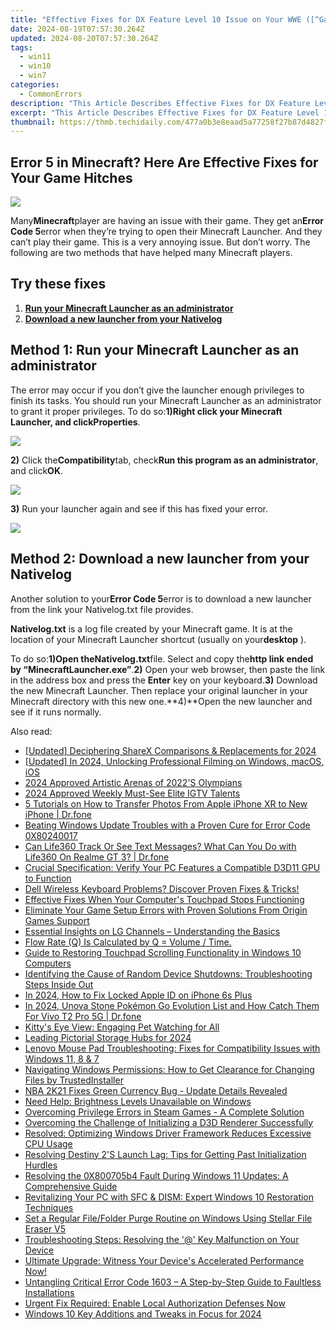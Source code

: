 ```yaml
---
title: "Effective Fixes for DX Feature Level 10 Issue on Your WWE ([^Game](https://www.example-game-link.com)) 2K Battl"
date: 2024-08-19T07:57:30.264Z
updated: 2024-08-20T07:57:30.264Z
tags:
  - win11
  - win10
  - win7
categories:
  - CommonErrors
description: "This Article Describes Effective Fixes for DX Feature Level 10 Issue on Your WWE ([^Game](https://www.example-game-link.com)) 2K Battl"
excerpt: "This Article Describes Effective Fixes for DX Feature Level 10 Issue on Your WWE ([^Game](https://www.example-game-link.com)) 2K Battl"
thumbnail: https://thmb.techidaily.com/477a0b3e8eaad5a77258f27b87d4827ff92a53251f6cf584b61b0ab39b309f07.jpg
---
```


## Error 5 in Minecraft? Here Are Effective Fixes for Your Game Hitches

![](https://images.drivereasy.com/wp-content/uploads/2018/03/img_5ab32f94122dc.png)

Many**Minecraft**player are having an issue with their game. They get an**Error Code 5**error when they’re trying to open their Minecraft Launcher. And they can’t play their game. This is a very annoying issue. But don’t worry. The following are two methods that have helped many Minecraft players.

## Try these fixes

1. [**Run your Minecraft Launcher as an administrator**](https://tools.techidaily.com/drivereasy/download/)
2. [**Download a new launcher from your Nativelog**](https://tools.techidaily.com/drivereasy/download/)

## Method 1: Run your Minecraft Launcher as an administrator

The error may occur if you don’t give the launcher enough privileges to finish its tasks. You should run your Minecraft Launcher as an administrator to grant it proper privileges. To do so:**1)**Right click your Minecraft Launcher, and click**Properties**.

![](https://images.drivereasy.com/wp-content/uploads/2018/03/img_5ab3533defaa4.png)

**2)** Click the**Compatibility**tab, check**Run this program as an administrator**, and click**OK**.

![](https://images.drivereasy.com/wp-content/uploads/2018/03/img_5ab353990883c.png)

**3)** Run your launcher again and see if this has fixed your error.

<!-- affiliate ads begin -->
<a href="https://secure.2checkout.com/order/checkout.php?PRODS=4620778&QTY=1&AFFILIATE=108875&CART=1"><img src="https://secure.avangate.com/images/merchant/07dd4d5a72f5740ef0f035f201951476/728__90banner.jpg" border="0"></a>
<!-- affiliate ads end -->
## Method 2: Download a new launcher from your Nativelog

Another solution to your**Error Code 5**error is to download a new launcher from the link your Nativelog.txt file provides.

**Nativelog.txt** is a log file created by your Minecraft game. It is at the location of your Minecraft Launcher shortcut (usually on your**desktop** ).

To do so:**1)**Open the**Nativelog.txt**file. Select and copy the**http link ended by “MinecraftLauncher.exe”**.**2)** Open your web browser, then paste the link in the address box and press the **Enter** key on your keyboard.**3)** Download the new Minecraft Launcher. Then replace your original launcher in your Minecraft directory with this new one.**4)**Open the new launcher and see if it runs normally.

<ins class="adsbygoogle"
     style="display:block"
     data-ad-format="autorelaxed"
     data-ad-client="ca-pub-7571918770474297"
     data-ad-slot="1223367746"></ins>



<ins class="adsbygoogle"
     style="display:block"
     data-ad-client="ca-pub-7571918770474297"
     data-ad-slot="8358498916"
     data-ad-format="auto"
     data-full-width-responsive="true"></ins>

<span class="atpl-alsoreadstyle">Also read:</span>
<div><ul>
<li><a href="https://screen-activity-recording.techidaily.com/updated-deciphering-sharex-comparisons-and-replacements-for-2024/"><u>[Updated] Deciphering ShareX  Comparisons & Replacements for 2024</u></a></li>
<li><a href="https://video-screen-grab.techidaily.com/updated-in-2024-unlocking-professional-filming-on-windows-macos-ios/"><u>[Updated] In 2024, Unlocking Professional Filming on Windows, macOS, iOS</u></a></li>
<li><a href="https://extra-tips.techidaily.com/2024-approved-artistic-arenas-of-2022s-olympians/"><u>2024 Approved  Artistic Arenas of 2022'S Olympians</u></a></li>
<li><a href="https://instagram-clips.techidaily.com/2024-approved-weekly-must-see-elite-igtv-talents/"><u>2024 Approved  Weekly Must-See  Elite IGTV Talents</u></a></li>
<li><a href="https://iphone-transfer.techidaily.com/5-tutorials-on-how-to-transfer-photos-from-apple-iphone-xr-to-new-iphone-drfone-by-drfone-transfer-from-ios/"><u>5 Tutorials on How to Transfer Photos From Apple iPhone XR to New iPhone | Dr.fone</u></a></li>
<li><a href="https://win-howtos.techidaily.com/beating-windows-update-troubles-with-a-proven-cure-for-error-code-0x80240017/"><u>Beating Windows Update Troubles with a Proven Cure for Error Code 0X80240017</u></a></li>
<li><a href="https://fake-location.techidaily.com/can-life360-track-or-see-text-messages-what-can-you-do-with-life360-on-realme-gt-3-drfone-by-drfone-virtual-android/"><u>Can Life360 Track Or See Text Messages? What Can You Do with Life360 On Realme GT 3? | Dr.fone</u></a></li>
<li><a href="https://win-howtos.techidaily.com/crucial-specification-verify-your-pc-features-a-compatible-d3d11-gpu-to-function/"><u>Crucial Specification: Verify Your PC Features a Compatible D3D11 GPU to Function</u></a></li>
<li><a href="https://win-howtos.techidaily.com/1723208765679-dell-wireless-keyboard-problems-discover-proven-fixes-and-tricks/"><u>Dell Wireless Keyboard Problems? Discover Proven Fixes & Tricks!</u></a></li>
<li><a href="https://win-howtos.techidaily.com/effective-fixes-when-your-computers-touchpad-stops-functioning/"><u>Effective Fixes When Your Computer's Touchpad Stops Functioning</u></a></li>
<li><a href="https://win-howtos.techidaily.com/eliminate-your-game-setup-errors-with-proven-solutions-from-origin-games-support/"><u>Eliminate Your Game Setup Errors with Proven Solutions From Origin Games Support</u></a></li>
<li><a href="https://techtrends.techidaily.com/essential-insights-on-lg-channels-understanding-the-basics/"><u>Essential Insights on LG Channels – Understanding the Basics</u></a></li>
<li><a href="https://win-howtos.techidaily.com/flow-rate-q-is-calculated-by-q-volume-time/"><u>Flow Rate (Q) Is Calculated by Q = Volume / Time.</u></a></li>
<li><a href="https://win-howtos.techidaily.com/guide-to-restoring-touchpad-scrolling-functionality-in-windows-10-computers/"><u>Guide to Restoring Touchpad Scrolling Functionality in Windows 10 Computers</u></a></li>
<li><a href="https://win-howtos.techidaily.com/identifying-the-cause-of-random-device-shutdowns-troubleshooting-steps-inside-out/"><u>Identifying the Cause of Random Device Shutdowns: Troubleshooting Steps Inside Out</u></a></li>
<li><a href="https://apple-account.techidaily.com/in-2024-how-to-fix-locked-apple-id-on-iphone-6s-plus-by-drfone-ios/"><u>In 2024, How to Fix Locked Apple ID on iPhone 6s Plus</u></a></li>
<li><a href="https://change-location.techidaily.com/in-2024-unova-stone-pokemon-go-evolution-list-and-how-catch-them-for-vivo-t2-pro-5g-drfone-by-drfone-virtual-android/"><u>In 2024, Unova Stone Pokémon Go Evolution List and How Catch Them For Vivo T2 Pro 5G | Dr.fone</u></a></li>
<li><a href="https://buynow-info.techidaily.com/kittys-eye-view-engaging-pet-watching-for-all/"><u>Kitty's Eye View: Engaging Pet Watching for All</u></a></li>
<li><a href="https://vp-tips.techidaily.com/leading-pictorial-storage-hubs-for-2024/"><u>Leading Pictorial Storage Hubs for 2024</u></a></li>
<li><a href="https://win-howtos.techidaily.com/lenovo-mouse-pad-troubleshooting-fixes-for-compatibility-issues-with-windows-11-8-and-7/"><u>Lenovo Mouse Pad Troubleshooting: Fixes for Compatibility Issues with Windows 11, 8 & 7</u></a></li>
<li><a href="https://win-howtos.techidaily.com/navigating-windows-permissions-how-to-get-clearance-for-changing-files-by-trustedinstaller/"><u>Navigating Windows Permissions: How to Get Clearance for Changing Files by TrustedInstaller</u></a></li>
<li><a href="https://win-howtos.techidaily.com/nba-2k21-fixes-green-currency-bug-update-details-revealed/"><u>NBA 2K21 Fixes Green Currency Bug - Update Details Revealed</u></a></li>
<li><a href="https://win-howtos.techidaily.com/need-help-brightness-levels-unavailable-on-windows/"><u>Need Help: Brightness Levels Unavailable on Windows</u></a></li>
<li><a href="https://win-howtos.techidaily.com/overcoming-privilege-errors-in-steam-games-a-complete-solution/"><u>Overcoming Privilege Errors in Steam Games - A Complete Solution</u></a></li>
<li><a href="https://win-howtos.techidaily.com/overcoming-the-challenge-of-initializing-a-d3d-renderer-successfully/"><u>Overcoming the Challenge of Initializing a D3D Renderer Successfully</u></a></li>
<li><a href="https://win-howtos.techidaily.com/resolved-optimizing-windows-driver-framework-reduces-excessive-cpu-usage/"><u>Resolved: Optimizing Windows Driver Framework Reduces Excessive CPU Usage</u></a></li>
<li><a href="https://win-howtos.techidaily.com/resolving-destiny-2s-launch-lag-tips-for-getting-past-initialization-hurdles/"><u>Resolving Destiny 2'S Launch Lag: Tips for Getting Past Initialization Hurdles</u></a></li>
<li><a href="https://win-howtos.techidaily.com/resolving-the-0x800705b4-fault-during-windows-11-updates-a-comprehensive-guide/"><u>Resolving the 0X800705b4 Fault During Windows 11 Updates: A Comprehensive Guide</u></a></li>
<li><a href="https://win-howtos.techidaily.com/revitalizing-your-pc-with-sfc-and-dism-expert-windows-10-restoration-techniques/"><u>Revitalizing Your PC with SFC & DISM: Expert Windows 10 Restoration Techniques</u></a></li>
<li><a href="https://data-safeguard.techidaily.com/set-a-regular-filefolder-purge-routine-on-windows-using-stellar-file-eraser-v5/"><u>Set a Regular File/Folder Purge Routine on Windows Using Stellar File Eraser V5</u></a></li>
<li><a href="https://win-howtos.techidaily.com/troubleshooting-steps-resolving-the-key-malfunction-on-your-device/"><u>Troubleshooting Steps: Resolving the '@' Key Malfunction on Your Device</u></a></li>
<li><a href="https://win-howtos.techidaily.com/1723205355136-ultimate-upgrade-witness-your-devices-accelerated-performance-now/"><u>Ultimate Upgrade: Witness Your Device's Accelerated Performance Now!</u></a></li>
<li><a href="https://win-howtos.techidaily.com/untangling-critical-error-code-1603-a-step-by-step-guide-to-faultless-installations/"><u>Untangling Critical Error Code 1603 – A Step-by-Step Guide to Faultless Installations</u></a></li>
<li><a href="https://win-howtos.techidaily.com/1723208807663-urgent-fix-required-enable-local-authorization-defenses-now/"><u>Urgent Fix Required: Enable Local Authorization Defenses Now</u></a></li>
<li><a href="https://fox-links.techidaily.com/windows-10-key-additions-and-tweaks-in-focus-for-2024/"><u>Windows 10  Key Additions and Tweaks in Focus for 2024</u></a></li>
</ul></div>
